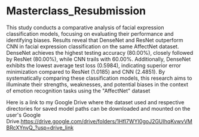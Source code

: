 # Masterclass_Resubmission
This study conducts a comparative analysis of facial expression classification models, focusing on evaluating their performance and identifying biases. Results reveal that DenseNet and ResNet outperform CNN in facial expression classification on the same  AffectNet dataset. DenseNet achieves the highest testing accuracy (80.00%), closely followed by ResNet (80.00%), while CNN trails with 60.00%. Additionally, DenseNet exhibits the lowest average test loss (0.5984), indicating superior error minimization compared to ResNet (1.0185) and CNN (2.4851). By systematically comparing these classification models, this research aims to illuminate their strengths, weaknesses, and potential biases in the context of emotion recognition tasks using the "AffectNet" dataset

Here is a link to my Google Drive where the dataset used and respective directories for saved model paths can be downloaded and mounted on the user's Google Drive.https://drive.google.com/drive/folders/1HfI7WYI0goJ2GUIhqKvwvVMBRcXYnvQ_?usp=drive_link
